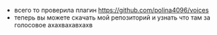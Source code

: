 - всего то проверила плагин https://github.com/polina4096/voices
- теперь вы можете скачать мой репозиторий и узнать что там за голосовое ахахвахавхахв
